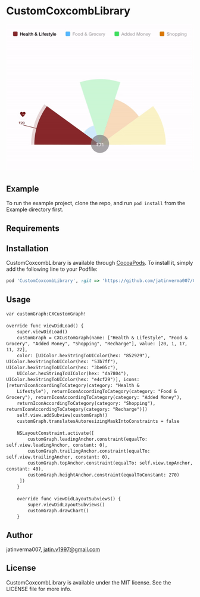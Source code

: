# CustomCoxcombLibrary

![Alt text](https://github.com/jatinverma007/CoxCombGraph/blob/master/Example/CustomCoxcombLibrary/AnimatedGraph.gif)

## Example

To run the example project, clone the repo, and run `pod install` from the Example directory first.

## Requirements

## Installation

CustomCoxcombLibrary is available through [CocoaPods](https://cocoapods.org). To install
it, simply add the following line to your Podfile:

```ruby
pod 'CustomCoxcombLibrary', :git => 'https://github.com/jatinverma007/CoxCombGraph'
```
## Usage

    var customGraph:CXCustomGraph!

    override func viewDidLoad() {
        super.viewDidLoad()
        customGraph = CXCustomGraph(name: ["Health & Lifestyle", "Food & Grocery", "Added Money", "Shopping", "Recharge"], value: [20, 1, 17, 11, 22], 
        color: [UIColor.hexStringToUIColor(hex: "852929"), UIColor.hexStringToUIColor(hex: "53b7ff"), UIColor.hexStringToUIColor(hex: "3be05c"), 
        UIColor.hexStringToUIColor(hex: "da7804"), UIColor.hexStringToUIColor(hex: "e4cf29")], icons: [returnIconAccordingToCategory(category: "Health & 
        Lifestyle"), returnIconAccordingToCategory(category: "Food & Grocery"), returnIconAccordingToCategory(category: "Added Money"), 
        returnIconAccordingToCategory(category: "Shopping"), returnIconAccordingToCategory(category: "Recharge")])
        self.view.addSubview(customGraph!)
        customGraph.translatesAutoresizingMaskIntoConstraints = false
        
        NSLayoutConstraint.activate([
            customGraph.leadingAnchor.constraint(equalTo: self.view.leadingAnchor, constant: 0),
            customGraph.trailingAnchor.constraint(equalTo: self.view.trailingAnchor, constant: 0),
            customGraph.topAnchor.constraint(equalTo: self.view.topAnchor, constant: 40),
            customGraph.heightAnchor.constraint(equalToConstant: 270)
         ])
        }
    
        override func viewDidLayoutSubviews() {
            super.viewDidLayoutSubviews()
            customGraph.drawChart()
        }


## Author

jatinverma007, jatin.v1997@gmail.com

## License

CustomCoxcombLibrary is available under the MIT license. See the LICENSE file for more info.
